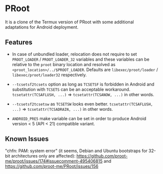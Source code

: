 # PRoot

It is a clone of the Termux version of PRoot with some additional adaptations for Android deployment.

## Features

* In case of unbundled loader, relocation does not require to set `PROOT_LOADER` / `PROOT_LOADER_32` variables
and these variables can be relative to the `proot` binary location and resolved as `<proot_location>/../$PROOT_LOADER`.
Defaults are `libexec/proot/loader` / `libexec/proot/loader32` respectively.

* `--tcsetsf2tcsets` option as long as `TCSETSF` is forbidden in Android and substitution with `TCSETS` can be an acceptable workaround.
`tcsetattr(TCSAFLUSH, ...)` => `tcsetattr(TCSANOW, ...)` in other words.

* `--tcsetsf2tcsetsw` as `TCSETSW` looks even better. `tcsetattr(TCSAFLUSH, ...)` => `tcsetattr(TCSADRAIN, ...)` in other words.

* `ANDROID_PRE5` make variable can be set in order to produce Android version < 5 (API < 21) compatible variant.

## Known Issues

"chfn: PAM: system error" (it seems, Debian and Ubuntu bootstraps for 32-bit architectures only are affected):
https://github.com/proot-me/proot/issues/174#issuecomment-495406815 and https://github.com/proot-me/PRoot/issues/156
